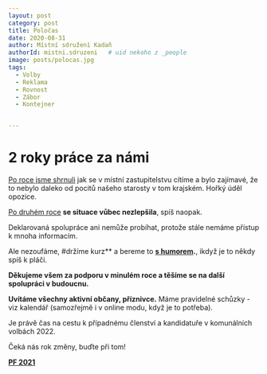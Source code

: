 ```yaml
---
layout: post
category: post
title: Poločas 
date: 2020-08-31
author: Místní sdružení Kadaň
authorId: mistni.sdruzeni   # uid nekoho z _people
image: posts/polocas.jpg
tags:
  - Volby
  - Reklama
  - Rovnost
  - Zábor 
  - Kontejner


---
```


# 2 roky práce za námi


[Po roce jsme shrnuli](https://kadan.pirati.cz/aktuality/mikulas.html) jak se v místní zastupitelstvu cítíme a bylo zajímavé, že to nebylo daleko od pocitů našeho starosty v tom krajském. Hořký úděl opozice.

[Po druhém roce](https://kadan.pirati.cz/aktuality/kraj.html) **se situace vůbec nezlepšila**, spíš naopak. 

Deklarovaná spolupráce ani nemůže probíhat, protože stále nemáme přístup k mnoha informacím.


Ale nezoufáme, #držíme kurz** a bereme to **[s humorem](https://drive.google.com/file/d/1SKjr3GZjHHE8Nbadwg-rE5t_kX7XhfUy/view?usp=sharing).**, ikdyž je to někdy spíš k pláči.


**Děkujeme všem za podporu v minulém roce a těšíme se na další spolupráci v budoucnu.**


**Uvítáme všechny aktivní občany, příznivce.** Máme pravidelné schůzky - viz kalendář (samozřejmě i v online modu, když je to potřeba). 


Je právě čas na cestu k případnému členství a kandidatuře v komunálních volbách 2022.


Čeká nás rok změny, buďte při tom!


**[PF 2021](https://drive.google.com/file/d/1F7dB0yhExaaC4A9cYYlpjx6EUM7qZ4-J/view?usp=sharing)**

